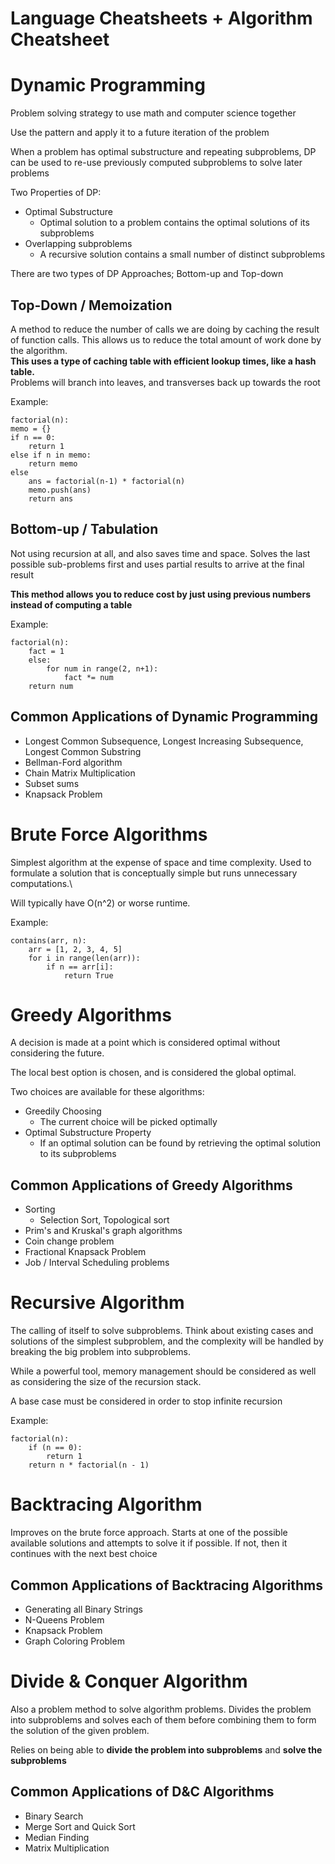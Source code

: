 # Language Cheatsheets + Algorithm Cheatsheet

# Dynamic Programming

Problem solving strategy to use math and computer science together

Use the pattern and apply it to a future iteration of the problem

When a problem has optimal substructure and repeating subproblems, DP can be used
to re-use previously computed subproblems to solve later problems

Two Properties of DP:
* Optimal Substructure
    * Optimal solution to a problem contains the optimal solutions of its subproblems
* Overlapping subproblems
    * A recursive solution contains a small number of distinct subproblems

There are two types of DP Approaches; Bottom-up and Top-down

## Top-Down / Memoization
A method to reduce the number of calls we are doing by caching the result of function calls.
This allows us to reduce the total amount of work done by the algorithm.\
<b>This uses a type of caching table with efficient lookup times, like a hash table.</b>\
Problems will branch into leaves, and transverses back up towards the root

Example:

    factorial(n):
    memo = {}
    if n == 0:
        return 1
    else if n in memo:
        return memo
    else
        ans = factorial(n-1) * factorial(n)
        memo.push(ans)
        return ans

## Bottom-up / Tabulation
Not using recursion at all, and also saves time and space.
Solves the last possible sub-problems first and uses partial results to arrive at the final result

<b>This method allows you to reduce cost by just using previous numbers instead of computing a table</b>

Example:

    factorial(n):  
        fact = 1  
        else:  
            for num in range(2, n+1):  
                fact *= num  
        return num  

## Common Applications of Dynamic Programming
* Longest Common Subsequence, Longest Increasing Subsequence, Longest Common Substring
* Bellman-Ford algorithm
* Chain Matrix Multiplication
* Subset sums
* Knapsack Problem

# Brute Force Algorithms
Simplest algorithm at the expense of space and time complexity. Used to formulate a solution that is conceptually simple but runs unnecessary computations.\

Will typically have O(n^2) or worse runtime.

Example:

    contains(arr, n):
        arr = [1, 2, 3, 4, 5]
        for i in range(len(arr)):
            if n == arr[i]:
                return True

# Greedy Algorithms
A decision is made at a point which is considered optimal without considering the future.

The local best option is chosen, and is considered the global optimal.

Two choices are available for these algorithms:
* Greedily Choosing
    * The current choice will be picked optimally
* Optimal Substructure Property
    * If an optimal solution can be found by retrieving the optimal solution to its subproblems

## Common Applications of Greedy Algorithms
* Sorting
    * Selection Sort, Topological sort
* Prim's and Kruskal's graph algorithms
* Coin change problem
* Fractional Knapsack Problem
* Job / Interval Scheduling problems

# Recursive Algorithm
The calling of itself to solve subproblems. Think about existing cases and solutions of the simplest subproblem, and the complexity will be handled by breaking the big problem into subproblems.

While a powerful tool, memory management should be considered as well as considering the size of
the recursion stack.

A base case must be considered in order to stop infinite recursion

Example:

    factorial(n):
        if (n == 0):
            return 1
        return n * factorial(n - 1)

# Backtracing Algorithm
Improves on the brute force approach. Starts at one of the possible available solutions and attempts
to solve it if possible. If not, then it continues with the next best choice

## Common Applications of Backtracing Algorithms
* Generating all Binary Strings
* N-Queens Problem
* Knapsack Problem
* Graph Coloring Problem

# Divide & Conquer Algorithm
Also a problem method to solve algorithm problems. Divides the problem into subproblems and solves each of them before combining them to form the solution of the given problem.

Relies on being able to <b>divide the problem into subproblems</b> and <b>solve the subproblems</b>

## Common Applications of D&C Algorithms
* Binary Search
* Merge Sort and Quick Sort
* Median Finding
* Matrix Multiplication


